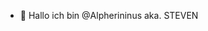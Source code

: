 - 👋 Hallo ich bin @Alpherininus aka. STEVEN
<!---
Alpherininus/Alpherininus is a ✨ special ✨ repository because its `README.md` (this file) appears on your GitHub profile.
You can click the Preview link to take a look at your changes.
--->
